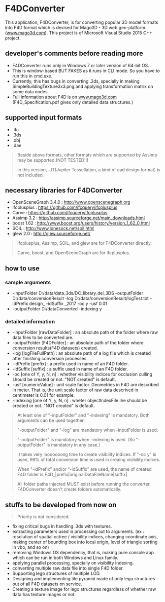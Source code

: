 # F4DConverter
This application, F4DConverter, is for converting popular 3D model formats into F4D format
which is devised for Mago3D - 3D web geo-platform. (www.mago3d.com).
This project is of Microsoft Visual Studio 2015 C++ project.

## developer's comments before reading more ##
- F4DConverter runs only in Windows 7 or later version of 64-bit OS.
- This is window-based BUT FAKES as it runs in CLI mode. So you have to run this in cmd.exe.
- Currently, this has bugs in converting .3ds, specially in making SimpleBuildingTexture3x3.png and applying transformation matrix on some data nodes.
- Full information about F4D is on www.mago3d.com (F4D_Specification.pdf gives only detailed data structures.)

## supported input formats ##
- .ifc
- .3ds
- .obj
- .dae

> Beside above formats, other formats which are supported by Assimp may be supported.(NOT TESTED!!)
>
> In this version, .JT(Jupiter Tessellation, a kind of cad design format) is not included.

## necessary libraries for F4DConverter ##
- OpenSceneGraph 3.4.0 : http://www.openscenegraph.org
- ifcplusplus : https://github.com/ifcquery/ifcplusplus
- Carve : https://github.com/ifcquery/ifcplusplus
- Assimp 3.2 : http://assimp.sourceforge.net/main_downloads.html
- boost 1.62 : http://www.boost.org/users/history/version_1_62_0.html
- SOIL : http://www.lonesock.net/soil.html
- glew 2.0 : http://glew.sourceforge.net/

> ifcplusplus, Assimp, SOIL, and glew are for F4DConverter directly.
>
> Carve, boost, and OpenSceneGraph are for ifcplusplus.

## how to use ##
### sample arguments ###
- -inputFolder D:/data/data_3ds/DC_library_del_3DS -outputFolder D:/data/conversionResult -log D:/data/conversionResult/logTest.txt -idPrefix design_ -idSuffix _2017 -oc y -usf 0.01
- -outputFolder D:/dataConverted -indexing y
### detailed information ###
- -inputFolder [rawDataFolder] : an absolute path of the folder where raw data files to be converted are.
- -outputFolder [F4DFolder] : an absolute path of the folder where conversion results(F4D datasets) created.
- -log [logFileFullPath] : an absolute path of a log file which is created after finishing conversion processes.
- -idPrefix [prefix] : a prefix used in name of an F4D folder.
- -idSuffix [suffix] : a suffix used in name of an F4D folder.
- -oc [one of Y, y, N, n] : whether visibility indices for occlusion culling should be created or not. "NOT created" is default.
- -usf [numericValue] : unit scale factor. Geometries in F4D are described in meter. That is, the unit scale factor of raw data descrived in centimeter is 0.01 for example.
- -indexing [one of Y, y, N, n] : wheter objectIndexFile.ihe should be created or not. "NOT created" is default.
> At least one of "-inputFolder" and "-indexing" is mandatory. Both arguments can be used together.
>
> "-outputFolder" and "-log" are mandatory when -inputFolder is used.
>
> "-outputFolder" is mandatory when -indexing is used. (So "-outputFolder" is mandatory in any case.)
>
> It takes very looooooong time to create visibility indices. If "-oc y" is used, 99% of total conversion time is used in creaing visibility indices.
>
> When "-idPrefix" and/or "-idSuffix" are used, the name of created F4D folder is F4D_|prefix|originalDataFileName|suffix|.
>
> All folder paths injected MUST exist before running the converter. F4DConverter doesn't create folders automatically.

## stuffs to be developed from now on ##
> Priority is not considered.
- fixing critical bugs in handling .3ds with textures.
- extracting parameters used in processing out to arguments.
(ex : resolution of spatial octree / visibility indices, changing coordinate axis, making center of bounding box into local origin, level of triangle sorting in vbo, and so on)
- removing Windows OS dependency, that is, making pure console app which can be run in both Windows and Linux family.
- applying parallel processing, specially on visibility indexing.
- converting multiple raw data file into single F4D folder.
- Supporting lego structures of multiple LOD.
- Designing and implementing tile pyramid made of only lego structures out of all F4D datasets on service.
- Creating a texture image for lego structures regardless of whether raw data has texture images or not.
